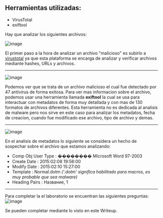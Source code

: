 ## Herramientas utilizadas:
- VirusTotal
- exiftool

Hay que analizar los siguientes archivos:

![image](https://github.com/user-attachments/assets/8dc23c1c-7968-4273-8f2b-d3f62130abca)

El primer paso a la hora de analizar un archivo "malicioso" es subirlo a [virustotal](https://www.virustotal.com/gui/home/upload) ya que esta plataforma se encarga de analizar y verificar archivos mediante hashes, URLs y archivos.

---
![image](https://github.com/user-attachments/assets/ca40c527-55d8-4fcf-82dc-6dc7d909732d)

Podemos ver que se trata de un archivo malicioso el cual fue detectado por 47 antivirus de forma exitosa. Para ver mas informacion sobre el archivo, podemos usar una herramienta llamada **exiftool** la cual se usa para interactuar con metadatos de forma muy detallada y con mas de 130 formatos de archivos diferentes. Esta herramienta no es dedicada al analisis de malware pero nos sirve en este caso para analizar los metadatos, fecha de creacion, cuando fue modificado ese archivo, tipo de archivo y demas.

---

![image](https://github.com/user-attachments/assets/bca72d59-66ac-4b07-a867-e5b506fabecc)

En el analisis de metadatos lo siguiente se considera un hecho de sospechar sobre el archivo que estamos analizando:

- Comp Obj User Type              : �������� Microsoft Word 97-2003
- Create Date                     : 2015:02:08 19:56:00
- Modify Date                     : 2015:02:10 15:27:00
- Template                        : Normal.dotm *('.dotm' significa habilitado para macros, es muy probable que sea malware)*
- Heading Pairs                   : Название, 1

---

Para completar la el laboratorio se encuentran las siguientes preguntas:
![image](https://github.com/user-attachments/assets/5fc720fd-0251-4e62-888f-9942853a6a7e)

Se pueden completar mediante lo visto en este Writeup.




